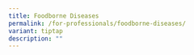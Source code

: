 ```yaml
---
title: Foodborne Diseases
permalink: /for-professionals/foodborne-diseases/
variant: tiptap
description: ""
---
```

